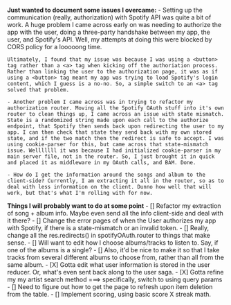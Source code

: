 **Just wanted to document some issues I overcame:**
    - Setting up the communication (really, authorization) with Spotify API was quite a bit of work. A huge problem I came across early on was needing to authorize the app with the user, doing a three-party handshake between my app, the user, and Spotify's API. Well, my attempts at doing this were blocked by CORS policy for a looooong time. 

    Ultimately, I found that my issue was because I was using a <button> tag rather than a <a> tag when kicking off the authoriation process. Rather than linking the user to the authorization page, it was as if using a <button> tag meant my app was trying to load Spotify's login content, which I guess is a no-no. So, a simple switch to an <a> tag solved that problem.

    - Another problem I came across was in trying to refactor my authorization router. Moving all the Spotify OAuth stuff into it's own router to clean things up, I came across an issue with state mismatch. State is a randomized string made upon each call to the authorize endpoint, that Spotify then sends back upon redirecting the user to my app. I can then check that state they send back with my own stored state, and if the two match then the redirect is safe to accept. I was using cookie-parser for this, but came across that state-mismatch issue. Welllllll it was because I had initialized cookie-parser in my main server file, not in the router. So, I just brought it in quick and placed it as middleware in my OAuth calls, and BAM. Done.

    - How do I get the information around the songs and album to the client-side? Currently, I am extracting it all in the router, so as to deal with less information on the client. Dunno how well that will work, but that's what I'm rolling with for now.





**Things I will probably want to do at some point**
    - [] Refactor my extraction of song + album info. Maybe even send all the info client-side and deal with it there?
    - [] Change the error pages of when the User authorizes my app with Spotify, if there is a state-mismatch or an invalid token.
    - [] Really, change all the res.redirects() in spotifyOAuth.router to things that make sense.
    - [] Will want to edit how I choose albums/tracks to listen to. Say, if one of the albums is a single? 
        - [] Also, it'd be nice to make it so that I take tracks from several different albums to choose from, rather than all from the same album.
    - [X] Gotta edit what user information is stored in the user reducer. Or, what's even sent back along to the user saga.
    - [X] Gotta refine my my artist search method ===> specifically, switch to using query params
    - [] Need to figure out how to get the page to refresh upon item deletion from the table.
    - [] Implement scoring, using basic score X streak math.